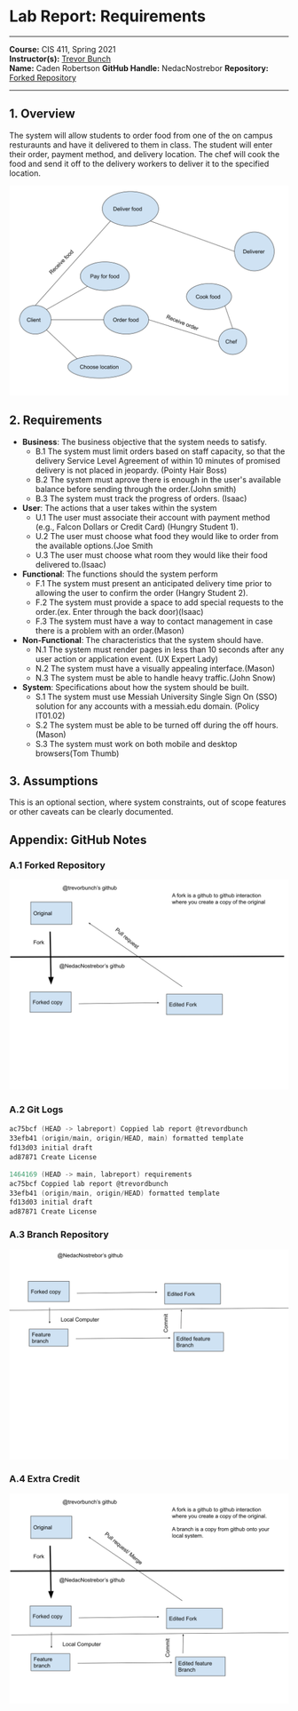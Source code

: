# Lab Report: Requirements
___
**Course:** CIS 411, Spring 2021  
**Instructor(s):** [Trevor Bunch](https://github.com/trevordbunch)  
**Name:** Caden Robertson
**GitHub Handle:** NedacNostrebor 
**Repository:** [Forked Repository](https://github.com/NedacNostrebor/cis411_lab0_req)
___

## 1. Overview
The system will allow students to order food from one of the on campus resturaunts and have it delivered to them in class. The student will enter their order, payment method, and delivery location. The chef will cook the food and send it off to the delivery workers to deliver it to the specified location.

![Use Case Diagram](/assets/assets_NedacNostrebor/UseCase.svg)  

## 2. Requirements

- **Business**: The business objective that the system needs to satisfy.
  - B.1 The system must limit orders based on staff capacity, so that the delivery Service Level Agreement of within 10 minutes of promised delivery is not placed in jeopardy. (Pointy Hair Boss)
  - B.2 The system must aprove there is enough in the user's available balance before sending through the order.(John smith)
  - B.3 The system must track the progress of orders. (Isaac)
- **User**: The actions that a user takes within the system
  - U.1 The user must associate their account with payment method (e.g., Falcon Dollars or Credit Card) (Hungry Student 1).
  - U.2 The user must choose what food they would like to order from the available options.(Joe Smith
  - U.3 The user must choose what room they would like their food delivered to.(Isaac)
- **Functional**: The functions should the system perform
  - F.1 The system must present an anticipated delivery time prior to allowing the user to confirm the order (Hangry Student 2).
  - F.2 The system must provide a space to add special requests to the order.(ex. Enter through the back door)(Isaac)
  - F.3 The system must have a way to contact management in case there is a problem with an order.(Mason)
- **Non-Functional**: The characteristics that the system should have.
  - N.1 The system must render pages in less than 10 seconds after any user action or application event. (UX Expert Lady)
  - N.2 The system must have a visually appealing interface.(Mason)
  - N.3  The system must be able to handle heavy traffic.(John Snow)
- **System**: Specifications about how the system should be built.
  - S.1 The system must use Messiah University Single Sign On (SSO) solution for any accounts with a messiah.edu domain. (Policy IT01.02)
  - S.2 The system must be able to be turned off during the off hours.(Mason)
  - S.3 The system must work on both mobile and desktop browsers(Tom Thumb)


## 3. Assumptions
This is an optional section, where system constraints, out of scope features or other caveats can be clearly documented.  

## Appendix: GitHub Notes

### A.1 Forked Repository

![Forked Repository](/assets/assets_NedacNostrebor/ForkedRepository.svg)  

### A.2 Git Logs

```powershell
ac75bcf (HEAD -> labreport) Coppied lab report @trevordbunch
33efb41 (origin/main, origin/HEAD, main) formatted template
fd13d03 initial draft
ad87871 Create License
```

```powershell
1464169 (HEAD -> main, labreport) requirements
ac75bcf Coppied lab report @trevordbunch
33efb41 (origin/main, origin/HEAD) formatted template
fd13d03 initial draft
ad87871 Create License
```

### A.3 Branch Repository

![Branch Repository](/assets/assets_NedacNostrebor/BranchRepository.svg)  

### A.4 Extra Credit

![Round Trip](/assets/assets_NedacNostrebor/RoundTrip.svg)  